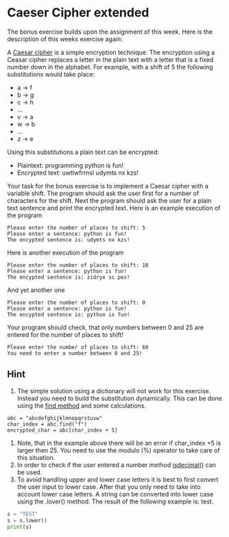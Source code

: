 # Caeser Cipher extended

The bonus exercise builds upon the assignment of this week. Here is the description of this weeks exercise again:

A [Caesar cipher](https://en.wikipedia.org/wiki/Caesar_cipher) is a simple encryption technique.
The encryption using a Ceasar cipher replaces a letter in the plain text with a letter that is a fixed number down in the alphabet.
For example, with a shift of 5 the following substitutions would take place:

- a → f
- b → g
- c → h
- ...
- v → a
- w → b
- ...
- z → e

Using this substitutions a plain text can be encrypted:

- Plaintext: programming python is fun!
- Encrypted text: uwtlwfrrnsl udymts nx kzs!

Your task for the bonus exercise is to implement a Caesar cipher with a variable shift. The program should ask the user first
for a number of characters for the shift. Next the program should ask the user for a plain text sentence
and print the encrypted text. Here is an example execution of the program

```
Please enter the number of places to shift: 5
Please enter a sentence: python is fun!
The encypted sentence is: udymts nx kzs!
```

Here is another execution of the program

```
Please enter the number of places to shift: 10
Please enter a sentence: python is fun!
The encypted sentence is: zidryx sc pex!
```

And yet another one

```
Please enter the number of places to shift: 0
Please enter a sentence: python is fun!
The encypted sentence is: python is fun!
```

Your program should check, that only numbers between 0 and 25 are entered for the number of places to shift!

```
Please enter the number of places to shift: 60
You need to enter a number between 0 and 25!
```

## Hint

1. The simple solution using a dictionary will not work for this exercise. Instead you need to build the substitution dynamically.
   This can be done using the [find method](https://docs.python.org/3/library/stdtypes.html?highlight=index#str.find) and some calculations.

```
abc = "abcdefghijklmnopqrstuvw"
char_index = abc.find("f")
encrypted_char = abc[char_index + 5]
```

1. Note, that in the example above there will be an error if char_index +5 is larger then 25. You need to use the modulo (%) operator
   to take care of this situation.
1. In order to check if the user entered a number method [isdecimal()](https://docs.python.org/3/library/stdtypes.html?highlight=isdigit#str.isdecimal) can be used.
1. To avoid handling upper and lower case letters it is best to first convert the user input to lower case.
   After that you only need to take into account lower case letters. A string can be converted into lower case using the .lover() method.
   The result of the following example is: test.

```python
s = "TEST"
s = s.lower()
print(s)
```
